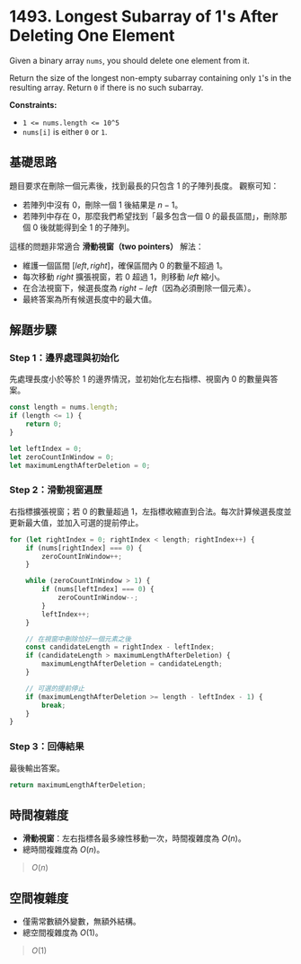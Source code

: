 # 1493. Longest Subarray of 1's After Deleting One Element

Given a binary array `nums`, you should delete one element from it.

Return the size of the longest non-empty subarray containing only `1`'s in the resulting array. 
Return `0` if there is no such subarray.

**Constraints:**

- `1 <= nums.length <= 10^5`
- `nums[i]` is either `0` or `1`.

## 基礎思路

題目要求在刪除一個元素後，找到最長的只包含 1 的子陣列長度。
觀察可知：

- 若陣列中沒有 0，刪除一個 1 後結果是 $n-1$。
- 若陣列中存在 0，那麼我們希望找到「最多包含一個 0 的最長區間」，刪除那個 0 後就能得到全 1 的子陣列。

這樣的問題非常適合 **滑動視窗（two pointers）** 解法：

- 維護一個區間 $[left, right]$，確保區間內 0 的數量不超過 1。
- 每次移動 $right$ 擴張視窗，若 0 超過 1，則移動 $left$ 縮小。
- 在合法視窗下，候選長度為 $right - left$（因為必須刪除一個元素）。
- 最終答案為所有候選長度中的最大值。

## 解題步驟

### Step 1：邊界處理與初始化

先處理長度小於等於 1 的邊界情況，並初始化左右指標、視窗內 0 的數量與答案。

```typescript
const length = nums.length;
if (length <= 1) {
    return 0;
}

let leftIndex = 0;
let zeroCountInWindow = 0;
let maximumLengthAfterDeletion = 0;
```

### Step 2：滑動視窗遍歷

右指標擴張視窗；若 0 的數量超過 1，左指標收縮直到合法。每次計算候選長度並更新最大值，並加入可選的提前停止。

```typescript
for (let rightIndex = 0; rightIndex < length; rightIndex++) {
    if (nums[rightIndex] === 0) {
        zeroCountInWindow++;
    }

    while (zeroCountInWindow > 1) {
        if (nums[leftIndex] === 0) {
            zeroCountInWindow--;
        }
        leftIndex++;
    }

    // 在視窗中刪除恰好一個元素之後
    const candidateLength = rightIndex - leftIndex;
    if (candidateLength > maximumLengthAfterDeletion) {
        maximumLengthAfterDeletion = candidateLength;
    }

    // 可選的提前停止
    if (maximumLengthAfterDeletion >= length - leftIndex - 1) {
        break;
    }
}
```

### Step 3：回傳結果

最後輸出答案。

```typescript
return maximumLengthAfterDeletion;
```

## 時間複雜度

- **滑動視窗**：左右指標各最多線性移動一次，時間複雜度為 $O(n)$。
- 總時間複雜度為 $O(n)$。

> $O(n)$

## 空間複雜度

- 僅需常數額外變數，無額外結構。
- 總空間複雜度為 $O(1)$。

> $O(1)$
